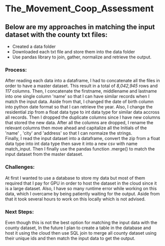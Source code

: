 # The_Movement_Coop_Assessment

## Below are my approaches in matching the input dataset with the county txt files:

- Created a data folder
- Downloaded each txt file and store them into the data folder
- Use pandas library to join, gather, normalize and retrieve the output.

### Process:
After reading each data into a dataframe, I had to concatenate all the files in order to have a master dataset. This result in a total of *8,042,945* rows and *117* columns. Then, I concatenate the firstname, middlename and lastname into one single column 'name' so that I can have similar records when I match the input data. Aside from that, I changed the date of birth column into python date format so that I can retrieve the year. Also, I change the residential zip from a float data type to int data type for similar data accross all records. Then I dropped the duplicate columns since I have new columns that stored the new data. After all the columns are dropped, I rename the relevant columns then move ahead and capitalize all the Initials of the 'name' , 'city' and 'address' so that I can normaize the strings.  
Finally, I read the input dataset into a dataframe, convert the zip from a float data type into int data type then save it into a new csv with name match_input. Then I finally use the pandas function .merge() to match the input dataset from the master dataset.

### Challenges:
At first I wanted to use a database to store my data but most of them required that I pay for GPU in order to host the dataset in the cloud since it is a large dataset. Also, I have so many runtime error while working on this data, which I overcame by being patiently waiting for the output. Aside from that it took several hours to work on this locally which is not advised.

### Next Steps:
Even though this is not the best option for matching the input data with the county dataset, In the future I plan to create a table in the database and host it using the cloud then use SQL join to merge all county dataset using their unique ids and then match the input data to get the output. 


